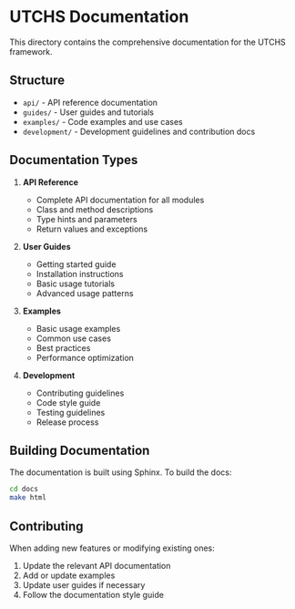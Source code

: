 # UTCHS Documentation

This directory contains the comprehensive documentation for the UTCHS framework.

## Structure

- `api/` - API reference documentation
- `guides/` - User guides and tutorials
- `examples/` - Code examples and use cases
- `development/` - Development guidelines and contribution docs

## Documentation Types

1. **API Reference**
   - Complete API documentation for all modules
   - Class and method descriptions
   - Type hints and parameters
   - Return values and exceptions

2. **User Guides**
   - Getting started guide
   - Installation instructions
   - Basic usage tutorials
   - Advanced usage patterns

3. **Examples**
   - Basic usage examples
   - Common use cases
   - Best practices
   - Performance optimization

4. **Development**
   - Contributing guidelines
   - Code style guide
   - Testing guidelines
   - Release process

## Building Documentation

The documentation is built using Sphinx. To build the docs:

```bash
cd docs
make html
```

## Contributing

When adding new features or modifying existing ones:

1. Update the relevant API documentation
2. Add or update examples
3. Update user guides if necessary
4. Follow the documentation style guide 